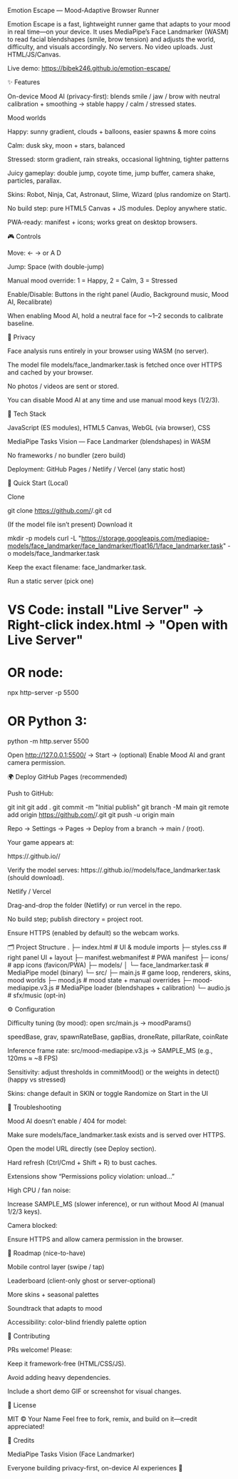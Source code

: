 Emotion Escape — Mood-Adaptive Browser Runner

Emotion Escape is a fast, lightweight runner game that adapts to your mood in real time—on your device. It uses MediaPipe’s Face Landmarker (WASM) to read facial blendshapes (smile, brow tension) and adjusts the world, difficulty, and visuals accordingly. No servers. No video uploads. Just HTML/JS/Canvas.

Live demo: https://bibek246.github.io/emotion-escape/


✨ Features

On-device Mood AI (privacy-first): blends smile / jaw / brow with neutral calibration + smoothing → stable happy / calm / stressed states.

Mood worlds

Happy: sunny gradient, clouds + balloons, easier spawns & more coins

Calm: dusk sky, moon + stars, balanced

Stressed: storm gradient, rain streaks, occasional lightning, tighter patterns

Juicy gameplay: double jump, coyote time, jump buffer, camera shake, particles, parallax.

Skins: Robot, Ninja, Cat, Astronaut, Slime, Wizard (plus randomize on Start).

No build step: pure HTML5 Canvas + JS modules. Deploy anywhere static.

PWA-ready: manifest + icons; works great on desktop browsers.

🎮 Controls

Move: ← → or A D

Jump: Space (with double-jump)

Manual mood override: 1 = Happy, 2 = Calm, 3 = Stressed

Enable/Disable: Buttons in the right panel (Audio, Background music, Mood AI, Recalibrate)

When enabling Mood AI, hold a neutral face for ~1–2 seconds to calibrate baseline.

🔐 Privacy

Face analysis runs entirely in your browser using WASM (no server).

The model file models/face_landmarker.task is fetched once over HTTPS and cached by your browser.

No photos / videos are sent or stored.

You can disable Mood AI at any time and use manual mood keys (1/2/3).

🧱 Tech Stack

JavaScript (ES modules), HTML5 Canvas, WebGL (via browser), CSS

MediaPipe Tasks Vision — Face Landmarker (blendshapes) in WASM

No frameworks / no bundler (zero build)

Deployment: GitHub Pages / Netlify / Vercel (any static host)

🚀 Quick Start (Local)

Clone

git clone https://github.com/<you>/<repo>.git
cd <repo>


(If the model file isn’t present) Download it

mkdir -p models
curl -L "https://storage.googleapis.com/mediapipe-models/face_landmarker/face_landmarker/float16/1/face_landmarker.task" -o models/face_landmarker.task


Keep the exact filename: face_landmarker.task.

Run a static server (pick one)

# VS Code: install "Live Server" → Right-click index.html → "Open with Live Server"
# OR node:
npx http-server -p 5500
# OR Python 3:
python -m http.server 5500


Open http://127.0.0.1:5500/ → Start → (optional) Enable Mood AI and grant camera permission.

🌍 Deploy
GitHub Pages (recommended)

Push to GitHub:

git init
git add .
git commit -m "Initial publish"
git branch -M main
git remote add origin https://github.com/<you>/<repo>.git
git push -u origin main


Repo → Settings → Pages → Deploy from a branch → main / (root).

Your game appears at:

https://<you>.github.io/<repo>/


Verify the model serves:
https://<you>.github.io/<repo>/models/face_landmarker.task (should download).

Netlify / Vercel

Drag-and-drop the folder (Netlify) or run vercel in the repo.

No build step; publish directory = project root.

Ensure HTTPS (enabled by default) so the webcam works.

🗂️ Project Structure
.
├─ index.html                  # UI & module imports
├─ styles.css                  # right panel UI + layout
├─ manifest.webmanifest        # PWA manifest
├─ icons/                      # app icons (favicon/PWA)
├─ models/
│  └─ face_landmarker.task     # MediaPipe model (binary)
└─ src/
   ├─ main.js                  # game loop, renderers, skins, mood worlds
   ├─ mood.js                  # mood state + manual overrides
   ├─ mood-mediapipe.v3.js     # MediaPipe loader (blendshapes + calibration)
   └─ audio.js                 # sfx/music (opt-in)

⚙️ Configuration

Difficulty tuning (by mood): open src/main.js → moodParams()

speedBase, grav, spawnRateBase, gapBias, droneRate, pillarRate, coinRate

Inference frame rate: src/mood-mediapipe.v3.js → SAMPLE_MS (e.g., 120ms ≈ ~8 FPS)

Sensitivity: adjust thresholds in commitMood() or the weights in detect() (happy vs stressed)

Skins: change default in SKIN or toggle Randomize on Start in the UI

🧪 Troubleshooting

Mood AI doesn’t enable / 404 for model:

Make sure models/face_landmarker.task exists and is served over HTTPS.

Open the model URL directly (see Deploy section).

Hard refresh (Ctrl/Cmd + Shift + R) to bust caches.

Extensions show “Permissions policy violation: unload…”

High CPU / fan noise:

Increase SAMPLE_MS (slower inference), or run without Mood AI (manual 1/2/3 keys).

Camera blocked:

Ensure HTTPS and allow camera permission in the browser.

🧭 Roadmap (nice-to-have)

Mobile control layer (swipe / tap)

Leaderboard (client-only ghost or server-optional)

More skins + seasonal palettes

Soundtrack that adapts to mood

Accessibility: color-blind friendly palette option

🤝 Contributing

PRs welcome! Please:

Keep it framework-free (HTML/CSS/JS).

Avoid adding heavy dependencies.

Include a short demo GIF or screenshot for visual changes.

📜 License

MIT © Your Name
Feel free to fork, remix, and build on it—credit appreciated!

🙏 Credits

MediaPipe Tasks Vision (Face Landmarker)

Everyone building privacy-first, on-device AI experiences 💙
